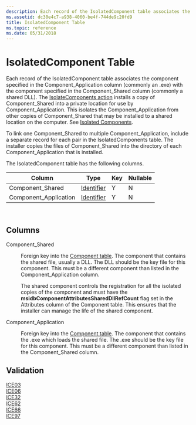```yaml
---
description: Each record of the IsolatedComponent table associates the component specified in the Component\_Application column (commonly an .exe) with the component specified in the Component\_Shared column (commonly a shared DLL).
ms.assetid: dc30e4c7-a938-4060-be4f-744de9c20fd9
title: IsolatedComponent Table
ms.topic: reference
ms.date: 05/31/2018
---
```


# IsolatedComponent Table

Each record of the IsolatedComponent table associates the component specified in the Component\_Application column (commonly an .exe) with the component specified in the Component\_Shared column (commonly a shared DLL). The [IsolateComponents action](isolatecomponents-action.md) installs a copy of Component\_Shared into a private location for use by Component\_Application. This isolates the Component\_Application from other copies of Component\_Shared that may be installed to a shared location on the computer. See [Isolated Components](isolated-components.md).

To link one Component\_Shared to multiple Component\_Application, include a separate record for each pair in the IsolatedComponents table. The installer copies the files of Component\_Shared into the directory of each Component\_Application that is installed.

The IsolatedComponent table has the following columns.



| Column                 | Type                         | Key | Nullable |
|------------------------|------------------------------|-----|----------|
| Component\_Shared      | [Identifier](identifier.md) | Y   | N        |
| Component\_Application | [Identifier](identifier.md) | Y   | N        |



 

## Columns

<dl> <dt>

<span id="Component_Shared"></span><span id="component_shared"></span><span id="COMPONENT_SHARED"></span>Component\_Shared
</dt> <dd>

Foreign key into the [Component table](component-table.md). The component that contains the shared file, usually a DLL. The DLL should be the key file for this component. This must be a different component than listed in the Component\_Application column.

The shared component controls the registration for all the isolated copies of the component and must have the **msidbComponentAttributesSharedDllRefCount** flag set in the Attributes column of the Component table. This ensures that the installer can manage the life of the shared component.

</dd> <dt>

<span id="Component_Application"></span><span id="component_application"></span><span id="COMPONENT_APPLICATION"></span>Component\_Application
</dt> <dd>

Foreign key into the [Component table](component-table.md). The component that contains the .exe which loads the shared file. The .exe should be the key file for this component. This must be a different component than listed in the Component\_Shared column.

</dd> </dl>

## Validation

<dl>

[ICE03](ice03.md)  
[ICE06](ice06.md)  
[ICE32](ice32.md)  
[ICE62](ice62.md)  
[ICE66](ice66.md)  
[ICE97](ice97.md)  
</dl>

 

 



